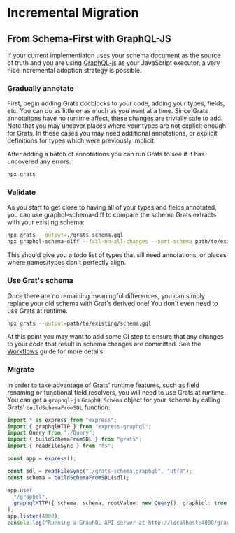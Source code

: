 # Incremental Migration

## From Schema-First with GraphQL-JS

If your current implementiaton uses your schema document as the source of truth
and you are using [GraphQL-js](https://www.npmjs.com/package/graphql) as your
JavaScript executor, a very nice incremental adoption strategy is possible.

### Gradually annotate

First, begin adding Grats docblocks to your code, adding your types, fields,
etc. You can do as little or as much as you want at a time. Since Grats
annotaitons have no runtime affect, these changes are trivially safe to add.
Note that you may uncover places where your types are not explicit enough for
Grats. In these cases you may need additional annotations, or explicit
definitions for types which were previously implicit.

After adding a batch of annotations you can run Grats to see if it has uncovered
any errors:

```bash
npx grats
```

### Validate

As you start to get close to having all of your types and fields annotated, you
can use graphql-schema-diff to compare the schema Grats extracts with your
existing schema:

```bash
npx grats --output=./grats-schema.gql
npx graphql-schema-diff --fail-on-all-changes --sort-schema path/to/existing/schema.gql ./grats-schema.gql
```

This should give you a todo list of types that sill need annotations, or places
where names/types don't perfectly align.

### Use Grat's schema

Once there are no remaining meaningful differences, you can simply replace your
old schema with Grat's derived one! You don't even need to use Grats at runtime.

```bash
npx grats --output=path/to/existing/schema.gql
```

At this point you may want to add some CI step to ensure that any changes to
your code that result in schema changes are committed. See the
[Workflows](./workflows.md) guide for more details.

### Migrate

In order to take advantage of Grats' runtime features, such as field renaming or
functional field resolvers, you will need to use Grats at runtime. You can get a
`graphql-js` `GraphQLSchema` object for your schema by calling Grats'
`buildSchemaFromSDL` function:

```typescript
import * as express from "express";
import { graphqlHTTP } from "express-graphql";
import Query from "./Query";
import { buildSchemaFromSDL } from "grats";
import { readFileSync } from "fs";

const app = express();

const sdl = readFileSync("./grats-schema.graphql", "utf8");
const schema = buildSchemaFromSDL(sdl);

app.use(
  "/graphql",
  graphqlHTTP({ schema: schema, rootValue: new Query(), graphiql: true }),
);
app.listen(4000);
console.log("Running a GraphQL API server at http://localhost:4000/graphql");
```

